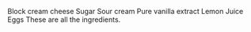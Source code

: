 Block cream cheese
Sugar
Sour cream
Pure vanilla extract 
Lemon Juice
Eggs
These are all the ingredients.